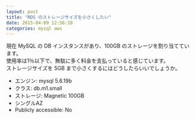 ```yaml
---
layout: post
title: "RDS のストレージサイズを小さくしたい"
date: 2015-04-09 12:56:18
categories: mysql aws
---
```

<p>現在 MySQL の DB インスタンスがあり、100GB のストレージを割り当てています。<br>
使用率は1％以下で、無駄に多く料金を支払っていると感じています。<br>
ストレージサイズを 5GB まで小さくするにはどうしたらいいでしょうか。</p>

<ul>
<li>エンジン: mysql 5.6.19b</li>
<li>クラス: db.m1.small</li>
<li>ストレージ: Magnetic 100GB </li>
<li>シングルAZ</li>
<li>Publicly accessible: No</li>
</ul>
